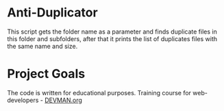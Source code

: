 # Anti-Duplicator

This script gets the folder name as a parameter and finds duplicate files in this folder and subfolders, after that it prints the list of duplicates files with the same name and size. 

# Project Goals

The code is written for educational purposes. Training course for web-developers - [DEVMAN.org](https://devman.org)
